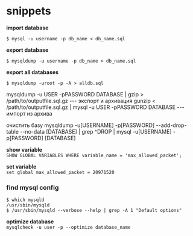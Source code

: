 snippets
========
**import database**

    $ mysql -u username -p db_name < db_name.sql

**export database**

    $ mysqldump -u username -p db_name > db_name.sql

**export all databases**

    $ mysqldump -uroot -p -A > alldb.sql
    
  
mysqldump -u USER -pPASSWORD DATABASE | gzip > /path/to/outputfile.sql.gz   --- экспорт и архивация
gunzip < /path/to/outputfile.sql.gz | mysql -u USER -pPASSWORD DATABASE     --- импорт из архива

очистить базу
mysqldump -u[USERNAME] -p[PASSWORD] --add-drop-table --no-data [DATABASE] | grep ^DROP | mysql -u[USERNAME] -p[PASSWORD] [DATABASE]

**show variable**  
`SHOW GLOBAL VARIABLES WHERE variable_name = 'max_allowed_packet';`

**set variable**  
`set global max_allowed_packet = 20971520`


### find mysql config
```
$ which mysqld
/usr/sbin/mysqld
$ /usr/sbin/mysqld --verbose --help | grep -A 1 "Default options"
```

**optimize database**  
`mysqlcheck -u user -p --optimize database_name`
